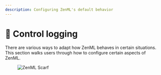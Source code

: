 ```yaml
---
description: Configuring ZenML's default behavior
---
```


# 🌲 Control logging

There are various ways to adapt how ZenML behaves in certain situations. This section walks users through how to configure certain aspects of ZenML.

<figure><img src="https://static.scarf.sh/a.png?x-pxid=f0b4f458-0a54-4fcd-aa95-d5ee424815bc" alt="ZenML Scarf"><figcaption></figcaption></figure>
